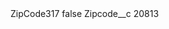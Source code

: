 <?xml version="1.0" encoding="UTF-8"?>
<CustomMetadata xmlns="http://soap.sforce.com/2006/04/metadata" xmlns:xsi="http://www.w3.org/2001/XMLSchema-instance" xmlns:xsd="http://www.w3.org/2001/XMLSchema">
    <label>ZipCode317</label>
    <protected>false</protected>
    <values>
        <field>Zipcode__c</field>
        <value xsi:type="xsd:string">20813</value>
    </values>
</CustomMetadata>
